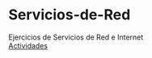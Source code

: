 # Servicios-de-Red
Ejercicios de Servicios de Red e Internet
<br>
<a href="index.html">Actividades</a>
